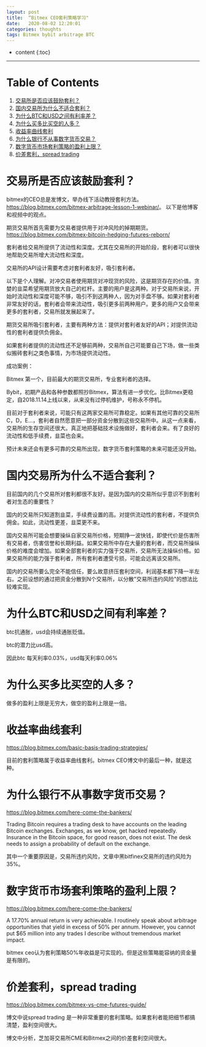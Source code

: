 ```yaml
---
layout: post
title:  “Bitmex CEO套利策略学习"
date:   2020-08-02 12:20:01
categories: thoughts
tags: Bitmex bybit arbitrage BTC
---
```


* content
{:toc}

---

# Table of Contents

1.  [交易所是否应该鼓励套利？](#orgaac35b2)
2.  [国内交易所为什么不适合套利？](#orgd0e8aa0)
3.  [为什么BTC和USD之间有利率差？](#org25ba35b)
4.  [为什么买多比买空的人多？](#org5fcd5c4)
5.  [收益率曲线套利](#orgc208b0d)
6.  [为什么银行不从事数字货币交易？](#orge245b4f)
7.  [数字货币市场套利策略的盈利上限？](#orgc9b5fc6)
8.  [价差套利，spread trading](#orgf643d36)


<a id="orgaac35b2"></a>

# 交易所是否应该鼓励套利？

bitmex的CEO总是发博文，举办线下活动教授套利方法。<https://blog.bitmex.com/bitmex-arbitrage-lesson-1-webinar/>。 以下是他博客和视频中的观点。

期货交易所首先需要为交易者提供用于对冲风险的掉期期货。<https://blog.bitmex.com/bitmex-bitcoin-hedging-futures-reborn/>

套利者给交易所提供了流动性和深度。尤其在交易所的开始阶段，套利者可以很快地帮助交易所增大流动性和深度。

交易所的API设计需要考虑对套利者友好，吸引套利者。

以下是个人理解。对冲交易者使用期货对冲现货的风险，这是期货存在的价值。贪婪的韭菜希望用期货放大自己的杠杆。主要的用户是这两种。对于交易所来说，开始时流动性和深度可能不够，吸引不到这两种人，因为对手盘不够。如果对套利者非常友好的话，套利者会带来流动性，吸引更多前两种用户。更多的用户又会带来更多的套利者，交易所就发展起来了。

期货交易所吸引套利者，主要有两种方法：提供对套利者友好的API；对提供流动性的套利者提供负佣金。

如果套利者提供的流动性还不足够前两种，交易所自己可能要自己下场，做一些类似搬砖套利之类色事情，为市场提供流动性。

成功案例：

Bitmex 第一个，目前最大的期货交易所，专业套利者的选择。

Bybit，初期产品和各种参数都照抄Bitmex，算法有进一步优化。比Bitmex更稳定，自2018.11.14上线以来，从来没有过停机维护，号称永不停机。

目前对于套利者来说，可能只有这两家交易所可靠稳定。如果有其他可靠的交易所C，D，E&#x2026;，套利者自然愿意把一部分资金分散到这些交易所中。从这一点来看，交易所的生存空间还很大。真正地把基础技术设施做好，套利者会来。有了良好的流动性和低手续费，韭菜也会来。

预计未来还会有更多可靠的交易所出现，数字货币套利策略的未来可能还没开始。


<a id="orgd0e8aa0"></a>

# 国内交易所为什么不适合套利？

目前国内的几个交易所对套利都很不友好。是因为国内的交易所似乎意识不到套利者对生态的重要性？

国内的交易所只知道割韭菜，手续费设置的高。对提供流动性的套利者，不提供负佣金。如此，流动性更差，韭菜更不来。

国内交易所可能会想要操纵自家交易所价格，短期挣一波快钱，即使代价是伤害所有交易者，伤害信誉和长期利益。如果交易所中存在大量的套利者，而交易所操纵价格的难度会增加。如果全部套利者的实力强于交易所，交易所无法操纵价格。如果交易所的能力强于套利者，所有套利者遭受亏损，可能会远离该交易所。

国内的交易所要么完全不能信任，要么故意挤压套利空间，利润基本都下降一半左右。之前设想的通过把资金分散到N个交易所，以分散"交易所违约风险"的想法比较难实现。


<a id="org25ba35b"></a>

# 为什么BTC和USD之间有利率差？

btc抗通胀，usd会持续通胀贬值。

btc的潜力比usd高。

因此btc 每天利率0.03%，usd每天利率0.06%


<a id="org5fcd5c4"></a>

# 为什么买多比买空的人多？

做多的盈利上限是无穷大，做空的盈利上限是一倍。


<a id="orgc208b0d"></a>

# 收益率曲线套利

<https://blog.bitmex.com/basic-basis-trading-strategies/>

目前的套利策略属于收益率曲线套利。bitmex CEO博文中的最后一种，就是这种。


<a id="orge245b4f"></a>

# 为什么银行不从事数字货币交易？

<https://blog.bitmex.com/here-come-the-bankers/>

Trading Bitcoin requires a trading desk to have accounts on the leading Bitcoin exchanges. Exchanges, as we know, get hacked repeatedly. Insurance in the Bitcoin space, for good reason, does not exist. The desk needs to assign a probability of default on the exchange.

其中一个重要原因是，交易所违约风险，文章中黑bitfinex交易所的违约风险为35%。


<a id="orgc9b5fc6"></a>

# 数字货币市场套利策略的盈利上限？

<https://blog.bitmex.com/here-come-the-bankers/>

A 17.70% annual return is very achievable. I routinely speak about arbitrage opportunities that yield in excess of 50% per annum. However, you cannot put $65 million into any trades I describe without tremendous market impact.

bitmex ceo认为套利策略50%年收益是可实现的。但是这些策略能容纳的资金量是有限的。


<a id="orgf643d36"></a>

# 价差套利，spread trading

<https://blog.bitmex.com/bitmex-vs-cme-futures-guide/>

博文中说spread trading 是一种非常重要的套利策略。如果套利者能把细节都搞清楚，盈利空间很大。

博文中分析，芝加哥交易所CME和Bitmex之间的价差套利空间很大。



